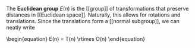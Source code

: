 The **Euclidean group** $E(n)$ is the [[group]] of transformations that preserve distances in [[Euclidean space]]. Naturally, this allows for rotations and translations. Since the translations form a [[normal subgroup]], we can neatly write

\begin{equation}
E(n) = T(n) \rtimes O(n)
\end{equation}